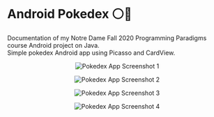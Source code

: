 # Android Pokedex :white_circle::red_circle:
Documentation of my Notre Dame Fall 2020 Programming Paradigms course Android project on Java.  
Simple pokedex Android app using Picasso and CardView.

<p align="center">
  <img src="https://user-images.githubusercontent.com/50670255/94203839-294dd800-fe8e-11ea-83c8-5ab9c1ea31c5.png" alt="Pokedex App Screenshot 1"/>
</p>

<p align="center">
  <img src="https://user-images.githubusercontent.com/50670255/94329960-96946280-ff8d-11ea-8c79-b0fd9a8ab403.png" alt="Pokedex App Screenshot 2"/>
</p>

<p align="center">
  <img src="https://user-images.githubusercontent.com/50670255/94358184-2d841c00-006d-11eb-84e1-3bc0ae444f5e.png" alt="Pokedex App Screenshot 3"/>
</p>

<p align="center">
  <img src="https://user-images.githubusercontent.com/50670255/94250760-a3fb0f80-feef-11ea-8093-b0b7a051f92d.png" alt="Pokedex App Screenshot 4"/>
</p>
